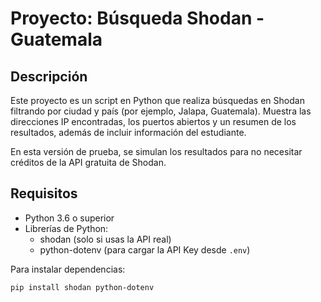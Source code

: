 # Proyecto: Búsqueda Shodan - Guatemala

## Descripción
Este proyecto es un script en Python que realiza búsquedas en Shodan filtrando por ciudad y país (por ejemplo, Jalapa, Guatemala). Muestra las direcciones IP encontradas, los puertos abiertos y un resumen de los resultados, además de incluir información del estudiante.

En esta versión de prueba, se simulan los resultados para no necesitar créditos de la API gratuita de Shodan.

## Requisitos
- Python 3.6 o superior
- Librerías de Python:
  - shodan (solo si usas la API real)
  - python-dotenv (para cargar la API Key desde `.env`)
  
Para instalar dependencias:
```bash
pip install shodan python-dotenv
